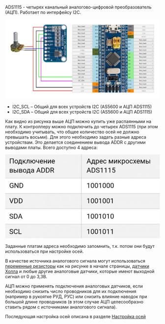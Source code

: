 ADS1115 - четырех канальный аналогово-цифровой преобразователь (АЦП). Работает по интерфейсу I2C.

![](https://github.com/FreeJoy-Team/FreeJoyConfigurator/blob/master/images/rus_guide/A1.5.jpg)
 
* I2C_SCL – Общий для всех устройств I2C (AS5600 и АЦП ADS1115)
* I2C_SDA – Общий для всех устройств I2C (AS5600 и АЦП ADS1115)

Как видно из рисунка выше АЦП можно купить уже распаянными на плату. К контроллеру можно подключить до четырех ADS1115 (при этом необходимо учитывать, что общее количество осей не должно превышать восьми). Для этого необходимо задать разные адреса устройствам. Это делается соединением вывода ADDR c другими выводами платы. Всего доступно 4 адреса: 

![](https://github.com/FreeJoy-Team/FreeJoyConfigurator/blob/master/images/rus_guide/A1.5.1.jpg)

Заданные платам адреса необходимо запомнить, т.к. потом они будут использоваться при настройке осей.

В качестве источника аналогового сигнала могут использоваться [переменные резисторы](https://github.com/FreeJoy-Team/FreeJoyConfigurator/wiki/Подключение-переменных-резисторов) как на рисунке в начале страницы,  [датчики Холла](https://github.com/FreeJoy-Team/FreeJoyConfigurator/wiki/Подключение-датчиков-Холла) и любые другие аналоговые датчики, которые имеют выходной сигнал от 0 до 3,3В.

АЦП можно применять подключения аналоговых датчиков, если необходимо снизить число проводников для их подключения (например в рукоятке РУД, РУС) или снизить влияние наводок при большой длине проводников (в этом случае АЦП целесообразно ставить рядом с источниками аналогового сигнала).

Последующая настройка осей описана в разделе [Настройка осей](https://github.com/FreeJoy-Team/FreeJoyConfigurator/wiki/Настройка-осей)